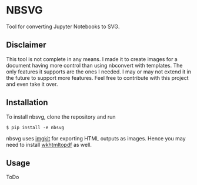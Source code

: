 # NBSVG

Tool for converting Jupyter Notebooks to SVG.

## Disclaimer

This tool is not complete in any means. I made it to create images for a document having more control than using nbconvert with templates. The only features it supports are the ones I needed. I may or may not extend it in the future to support more features. Feel free to contribute with this project and even take it over. 

## Installation

To install nbsvg, clone the repository and run

```
$ pip install -e nbsvg
```

nbsvg uses [imgkit](https://github.com/jarrekk/imgkit) for exporting HTML outputs as images. Hence you may need to install [wkhtmltopdf](https://wkhtmltopdf.org/) as well.

## Usage

ToDo



